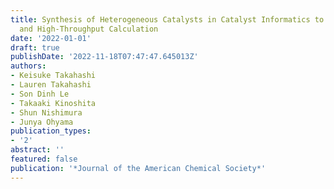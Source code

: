 ```yaml
---
title: Synthesis of Heterogeneous Catalysts in Catalyst Informatics to Bridge Experiment
  and High-Throughput Calculation
date: '2022-01-01'
draft: true
publishDate: '2022-11-18T07:47:47.645013Z'
authors:
- Keisuke Takahashi
- Lauren Takahashi
- Son Dinh Le
- Takaaki Kinoshita
- Shun Nishimura
- Junya Ohyama
publication_types:
- '2'
abstract: ''
featured: false
publication: '*Journal of the American Chemical Society*'
---
```



